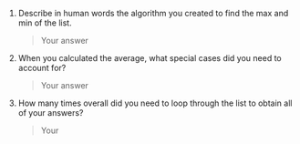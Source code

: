 1. Describe in human words the algorithm you created to find the max and min of the list.
    > Your answer

2. When you calculated the average, what special cases did you need to account for?
    > Your answer
    
3. How many times overall did you need to loop through the list to obtain all of your answers?
    > Your